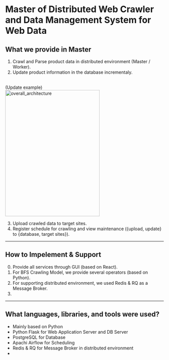 # Master of Distributed Web Crawler and Data Management System for Web Data 

## What we provide in Master

1. Crawl and Parse product data in distributed environment (Master / Worker).
2. Update product information in the database incrementaly.
<br>
   (Update example)
   <br>
<img width="300" height="400" alt="overall_architecture" src="https://user-images.githubusercontent.com/13589283/140600455-fc2c143e-9d12-4c8c-984f-e1d9b082c9fb.jpg">


3. Upload crawled data to target sites.
4. Register schedule for crawling and view maintenance ({upload, update} to {database, target sites}).

------------
## How to Impelement & Support

0. Provide all services through GUI (based on React).
1. For BFS Crawling Model, we provide several operators (based on Python).
2. For supporting distributed environment, we used Redis & RQ as a Message Broker.
3. 

------------
## What languages, libraries, and tools were used?

- Mainly based on Python
- Python Flask for Web Application Server and DB Server
- PostgreSQL for Database
- Apachi Airflow for Scheduling
- Redis & RQ for Message Broker in distributed environment
- 

